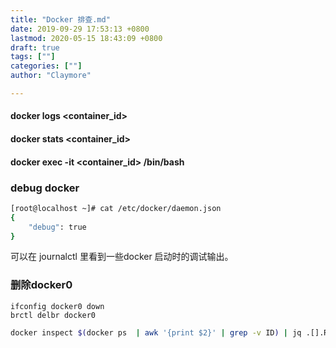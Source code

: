 ```yaml
---
title: "Docker 排查.md"
date: 2019-09-29 17:53:13 +0800
lastmod: 2020-05-15 18:43:09 +0800
draft: true
tags: [""]
categories: [""]
author: "Claymore"

---
```



#### docker logs <container_id>



#### docker stats <container_id>



#### docker exec -it <container_id> /bin/bash



### debug docker

``` sh
[root@localhost ~]# cat /etc/docker/daemon.json
{
    "debug": true
}
```

可以在 journalctl 里看到一些docker 启动时的调试输出。



### 删除docker0

```
ifconfig docker0 down
brctl delbr docker0
```

```sh
docker inspect $(docker ps  | awk '{print $2}' | grep -v ID) | jq .[].RepoTags
```